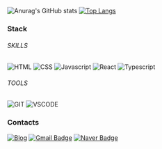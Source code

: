 
![Anurag's GitHub stats](https://github-readme-stats.vercel.app/api?username=juo1221&show_icons=true&theme=swift)
[![Top Langs](https://github-readme-stats.vercel.app/api/top-langs/?username=juo1221&layout=compact&theme=swift)](https://github.com/juo1221/github-readme-stats)



<h3>Stack</h3>   

<h6>SKILLS</h6>   

![HTML](https://img.shields.io/badge/HTML-E34F26.svg?&style=for-the-badge&logo=HTML5&logoColor=white)
![CSS](https://img.shields.io/badge/CSS-1572B6.svg?&style=for-the-badge&logo=CSS3&logoColor=white)
![Javascript](https://img.shields.io/badge/Javascript-F7DF1E.svg?&style=for-the-badge&logo=Javascript&logoColor=white)
![React](https://img.shields.io/badge/React-61DAFB.svg?&style=for-the-badge&logo=React&logoColor=white)
![Typescript](https://img.shields.io/badge/Typescript-3178C6.svg?&style=for-the-badge&logo=Typescript&logoColor=white)


<h6>TOOLS</h6>   

![GIT](https://img.shields.io/badge/GIT-E34F26.svg?&style=for-the-badge&logo=GIT&logoColor=white)
![VSCODE](https://img.shields.io/badge/VSCODE-1572B6.svg?&style=for-the-badge&logo=VISUALSTUDIOCODE&logoColor=white)

<h3>Contacts</h3>   

[![Blog](http://img.shields.io/badge/%20blog-black?style=flat-square&logo=github&link=https://juo1221.github.io/)](https://juo1221.github.io/)
[![Gmail Badge](https://img.shields.io/badge/Gmail-d14836?style=flat-square&logo=Gmail&logoColor=white&link=mailto:jyok120@gmail.com)](mailto:jyok120@gmail.com)
[![Naver Badge](https://img.shields.io/badge/Naver-03C75A?style=flat-square&logo=Naver&logoColor=white&link=mailto:jykim2121@naver.com)](mailto:jykim2121@naver.com)

